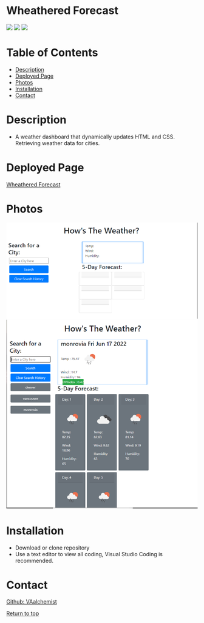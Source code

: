 # Wheathered Forecast


![](https://img.shields.io/badge/Javascript-yellow.svg)
![](https://img.shields.io/badge/Css-red.svg)
![](https://img.shields.io/badge/HTML.js-green.svg)


# Table of Contents
* [Description](#description)
* [Deployed Page](#deployed-page)
* [Photos](#photos)
* [Installation](#installation)
* [Contact](#contact)


# Description
  * A weather dashboard that dynamically updates HTML and CSS. Retrieving weather data for cities.

# Deployed Page
<a href="https://vaalchemist.github.io/wheatheredForecast/">Wheathered Forecast</a> 

# Photos
![demo photo](assets\images\snap2.PNG)
![demo photo](assets\images\snap1.PNG)


# Installation

* Download or clone repository
* Use a text editor to view all coding, Visual Studio Coding is recommended.

 
# Contact
<a href="https://github.com/VAalchemist">Github: VAalchemist</a><br>

[Return to top](#wheathered-forecast)